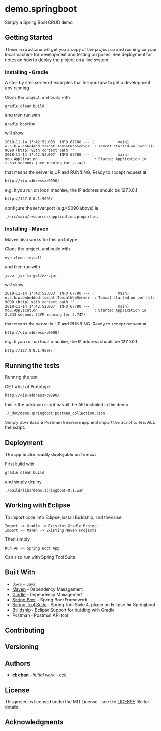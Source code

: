 # demo.springboot

Simply a Spring Boot CRUD demo

## Getting Started

These instructions will get you a copy of the project up and running on your local machine for development and testing purposes. See deployment for notes on how to deploy the project on a live system.


### Installing - Gradle

A step by step series of examples that tell you how to get a development env running

Clone the project, and build with
```
gradle clean build
```

and then run with

```
gradle bootRun
```

will show
```
2018-11-14 17:42:52.003  INFO 67780 --- [           main] o.s.b.w.embedded.tomcat.TomcatWebServer  : Tomcat started on port(s): 9090 (http) with context path ''
2018-11-14 17:42:52.007  INFO 67780 --- [           main] mou.Application                          : Started Application in 2.333 seconds (JVM running for 2.747)
```

that means the server is UP and RUNNING.  Ready to accept request at
```
http://<ip-address>:9090/
```

e.g. if you run on local machine, the IP address should be 127.0.0.1
```
http://127.0.0.1:9090/
```

configure the server.port (e.g.=9090 above) in
```
./src/main/resources/application.properties
```

### Installing - Maven

Maven also works for this prototype

Clone the project, and build with
```
mvn clean install
```

and then run with

```
java -jar target/xxx.jar
```

will show
```
2018-11-14 17:42:52.003  INFO 67780 --- [           main] o.s.b.w.embedded.tomcat.TomcatWebServer  : Tomcat started on port(s): 9090 (http) with context path ''
2018-11-14 17:42:52.007  INFO 67780 --- [           main] mou.Application                          : Started Application in 2.333 seconds (JVM running for 2.747)
```

that means the server is UP and RUNNING.  Ready to accept request at
```
http://<ip-address>:9090/
```

e.g. if you run on local machine, the IP address should be 127.0.0.1
```
http://127.0.0.1:9090/
```


## Running the tests

Running the test

GET a list of Prototype

```
http://<ip-address>:9090/
```

this is the postman script has all the API included in the demo
```
./_doc/demo.springboot.postman_collection.json
```
Simply download a Postman freeware app and import the script to test ALL the script.

## Deployment

The app is also readily deployable on Tomcat

First build with
```
gradle clean build
```

and simply deploy
```
./build/libs/demo.springboot-0.1.war
```

## Working with Eclipse

To import code into Eclipse, install Buildship, and then use 
```
Import -> Gradle -> Existing Gradle Project
Import -> Maven -> Existing Maven Projects
```

Then simply
```
Run As -> Spring Boot App
```

Can also run with Spring Tool Suite

## Built With

* [Java](https://www.oracle.com/technetwork/java/javase/downloads/jdk11-downloads-5066655.html) - Java
* [Maven](https://maven.apache.org/) - Dependency Management
* [Gradle](https://gradle.org) - Dependency Management
* [Spring Boot](http://spring.io/projects/spring-boot) - Spring Boot Framework
* [Spring Tool Suite](https://spring.io/tools) - Spring Tool Suite 4, plugin on Eclipse for Springboot
* [Buildship](https://projects.eclipse.org/projects/tools.buildship) - Eclipse Support for building with Gradle
* [Postman](https://www.getpostman.com) - Postman API tool


## Contributing


## Versioning


## Authors

* **ck chan** - *Initial work* - [cck](https://github.com/daystudio)

## License

This project is licensed under the MIT License - see the [LICENSE](LICENSE) file for details

## Acknowledgments
